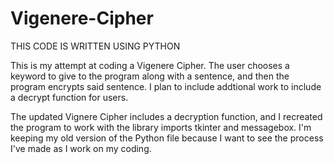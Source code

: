 # Vigenere-Cipher
THIS CODE IS WRITTEN USING PYTHON

This is my attempt at coding a Vigenere Cipher. The user chooses a keyword to give to the program along with a sentence, and then the program encrypts said sentence. 
I plan to include addtional work to include a decrypt function for users.

The updated Vignere Cipher includes a decryption function, and I recreated the program to work with the library imports tkinter and messagebox. I'm keeping my old version of the Python file because I want to see the process I've made as I work on my coding.
